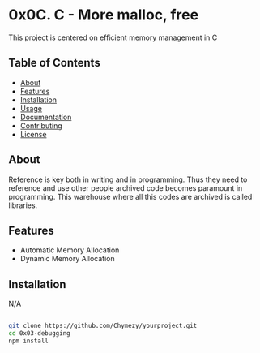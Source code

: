 # 0x0C. C - More malloc, free

This project is centered on efficient memory management in C

## Table of Contents

- [About](#about)
- [Features](#features)
- [Installation](#installation)
- [Usage](#usage)
- [Documentation](#documentation)
- [Contributing](#contributing)
- [License](#license)

## About

 Reference is key both in writing and in programming. Thus they need to reference and use other people archived code becomes paramount in programming. This warehouse where all this codes are archived is called libraries.

## Features

- Automatic Memory Allocation
- Dynamic Memory Allocation

## Installation

N/A

```bash

git clone https://github.com/Chymezy/yourproject.git
cd 0x03-debugging
npm install

